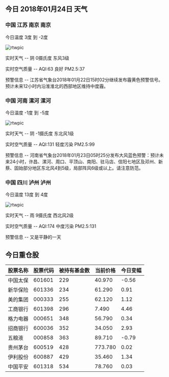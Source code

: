 ## 今日 2018年01月24日 天气
### 中国 江苏 南京 南京

今日温度 3度 到 -2度

![rtwpic](http://app1.showapi.com/weather/icon/night/02.png)

实时天气 -- 阴 0摄氏度 东风3级

实时空气质量 -- AQI:63 良好 PM2.5:37

预警信息 -- 江苏省气象台2018年01月22日15时02分继续发布霾黄色预警信号。预计未来12小时内沿淮淮北的西部地区维持中度霾。
    
### 中国 河南 漯河 漯河

今日温度 -1度 到 -5度

![rtwpic](http://app1.showapi.com/weather/icon/night/02.png)

实时天气 -- 阴 -1摄氏度 东北风1级

实时空气质量 -- AQI:131 轻度污染 PM2.5:99

预警信息 -- 河南省气象台2018年01月23日05时25分发布大风蓝色预警：预计未来24小时，许昌、漯河、周口、平顶山、南阳、驻马店、信阳七地区及邓州、新蔡、固始部分地区东北风4到5级，局部阵风6级或以上。请注意防范。
    
### 中国 四川 泸州 泸州

今日温度 13度 到 4度

![rtwpic](http://app1.showapi.com/weather/icon/night/301.png)

实时天气 -- 雨 9摄氏度 西北风2级

实时空气质量 -- AQI:174 中度污染 PM2.5:131

预警信息 -- 又是平静的一天
    
## 今日重仓股 

|股票名称|股票代码|被持有基金数|当前价格|今日变幅|
|---|---|---|---|---|
|中国太保|601601|229|40.970|-0.56|
|新华保险|601336|234|61.290|0.91|
|美的集团|000333|255|62.120|1.12|
|工商银行|601398|296|7.490|4.46|
|格力电器|000651|348|56.790|0.34|
|招商银行|600036|352|34.050|2.93|
|五粮液|000858|363|89.710|-0.79|
|贵州茅台|600519|428|773.780|0.02|
|伊利股份|600887|429|35.460|1.34|
|中国平安|601318|534|78.760|0.03|
